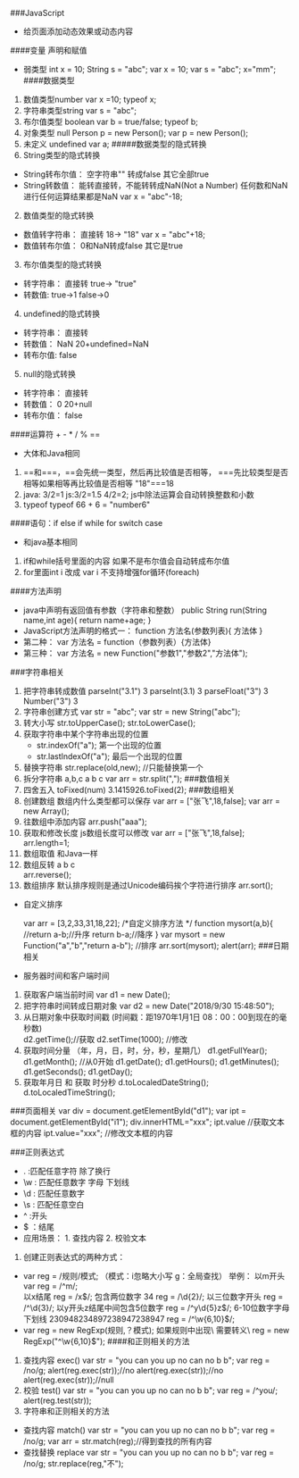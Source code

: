 ###JavaScript
- 给页面添加动态效果或动态内容

####变量 声明和赋值
- 弱类型 
int x = 10;
String s = "abc";
var x = 10;
var s = "abc";
x="mm";
####数据类型
1. 数值类型number
var x =10;   typeof x;
2. 字符串类型string
var s = "abc";
3. 布尔值类型 boolean
var b = true/false;   typeof b;
4. 对象类型       null
Person p = new Person();
var p = new Person();
5. 未定义 undefined
var a;
#####数据类型的隐式转换
1. String类型的隐式转换
- String转布尔值：  空字符串"" 转成false 其它全部true 
- String转数值：   能转直接转，不能转转成NaN(Not a Number)   任何数和NaN进行任何运算结果都是NaN       var  x = "abc"-18;
2. 数值类型的隐式转换
- 数值转字符串： 直接转 18->  "18"     var  x = "abc"+18;
- 数值转布尔值： 0和NaN转成false 其它是true  
3. 布尔值类型的隐式转换
- 转字符串： 直接转 true-> "true"  
- 转数值:  true->1     false->0
4. undefined的隐式转换
- 转字符串： 直接转
- 转数值：  NaN       20+undefined=NaN
- 转布尔值: false
5. null的隐式转换
- 转字符串： 直接转
- 转数值： 0        20+null  
- 转布尔值： false  

####运算符  + - * / %  ==  
- 大体和Java相同 
1. ==和===，==会先统一类型，然后再比较值是否相等， ===先比较类型是否相等如果相等再比较值是否相等      "18"===18
2. java: 3/2=1     js:3/2=1.5   4/2=2;  js中除法运算会自动转换整数和小数
3. typeof      typeof 66 + 6 = "number6"

####语句：if else if  while for switch case
- 和java基本相同
1. if和while括号里面的内容 如果不是布尔值会自动转成布尔值
2. for里面int i 改成 var i   不支持增强for循环(foreach)

####方法声明
- java中声明有返回值有参数（字符串和整数） 
	public String run(String name,int age){
		return name+age;
	}
- JavaScript方法声明的格式一： function 方法名(参数列表){ 方法体 }
- 第二种：
var 方法名 = function（参数列表）{方法体}
- 第三种：
var 方法名 = new Function("参数1","参数2","方法体");

###字符串相关
1. 把字符串转成数值
	parseInt("3.1")   3     parseInt(3.1)  3
	parseFloat("3") 3
	Number("3") 3
2. 字符串创建方式
	var str = "abc";
	var str = new String("abc");
3. 转大小写
	str.toUpperCase();
	str.toLowerCase();
4. 获取字符串中某个字符串出现的位置
	- str.indexOf("a");  第一个出现的位置
	- str.lastIndexOf("a");  最后一个出现的位置
5. 替换字符串
	str.replace(old,new);   //只能替换第一个
6. 拆分字符串    a,b,c    a   b   c
	var arr = str.split(",");
###数值相关
1. 四舍五入  toFixed(num)
	3.1415926.toFixed(2);
###数组相关
1. 创建数组  数组内什么类型都可以保存
	var arr = ["张飞",18,false];
	var arr = new Array();
2. 往数组中添加内容
	arr.push("aaa");
3. 获取和修改长度  js数组长度可以修改
	var arr = ["张飞",18,false];
	arr.length=1;
4. 数组取值 和Java一样
5. 数组反转  a  b  c   
	arr.reverse();
6. 数组排序  默认排序规则是通过Unicode编码挨个字符进行排序
	arr.sort();
- 自定义排序

	var arr = [3,2,33,31,18,22];
	/*自定义排序方法 */
	function mysort(a,b){
		//return a-b;//升序
		return b-a;//降序
	}
	var mysort = new Function("a","b","return a-b");
	//排序 
	arr.sort(mysort);
	alert(arr);
###日期相关
- 服务器时间和客户端时间

1. 获取客户端当前时间
	var d1 = new Date();
2. 把字符串时间转成日期对象
	var d2 = new Date("2018/9/30 15:48:50");
3. 从日期对象中获取时间戳 (时间戳：距1970年1月1日 08：00：00到现在的毫秒数)   
	d2.getTime();//获取
	d2.setTime(1000); //修改
4. 获取时间分量 （年，月，日，时，分，秒，星期几）
	d1.getFullYear();
	d1.getMonth(); //从0开始
	d1.getDate();
	d1.getHours();
	d1.getMinutes();
	d1.getSeconds();
	d1.getDay();
5. 获取年月日  和 获取 时分秒
	d.toLocaledDateString();
	d.toLocaledTimeString();
	
###页面相关
 var div = document.getElementById("d1");
 var ipt = document.getElementById("i1");
 div.innerHTML="xxx";
 ipt.value //获取文本框的内容
 ipt.value="xxx";  //修改文本框的内容

###正则表达式
- . :匹配任意字符 除了换行
- \w : 匹配任意数字 字母 下划线
- \d : 匹配任意数字 
- \s : 匹配任意空白
- ^ :开头
- $ ：结尾
- 应用场景： 1. 查找内容  2. 校验文本 
1. 创建正则表达式的两种方式：
- var reg = /规则/模式;    （模式：i忽略大小写  g：全局查找）
 举例： 以m开头    
	var reg = /^m/;  
	以x结尾
	reg = /x$/;
	包含两位数字   34
	reg = /\d{2}/;   
	以三位数字开头
	reg = /^\d{3}/;
	以y开头z结尾中间包含5位数字
	reg = /^y\d{5}z$/;
	6-10位数字字母下划线   230948234897238947238947
	reg = /^\w{6,10}$/;
- var reg = new RegExp(规则,？模式);   如果规则中出现\ 需要转义\\
	reg = new RegExp("^\\w{6,10}$");
####和正则相关的方法
1. 查找内容 exec()
	var str = "you can you up no can no b b";
	var reg = /no/g;
	alert(reg.exec(str));//no
	alert(reg.exec(str));//no
	alert(reg.exec(str));//null
2. 校验 test()
	var str = "you can you up no can no b b";
	var reg = /^you/;
	alert(reg.test(str));
3. 字符串和正则相关的方法
- 查找内容 match()
	var str = "you can you up no can no b b";
	var reg = /no/g;
	var arr = str.match(reg);//得到查找的所有内容
- 查找替换 replace
	var str = "you can you up no can no b b";
	var reg = /no/g;
	str.replace(reg,"不");